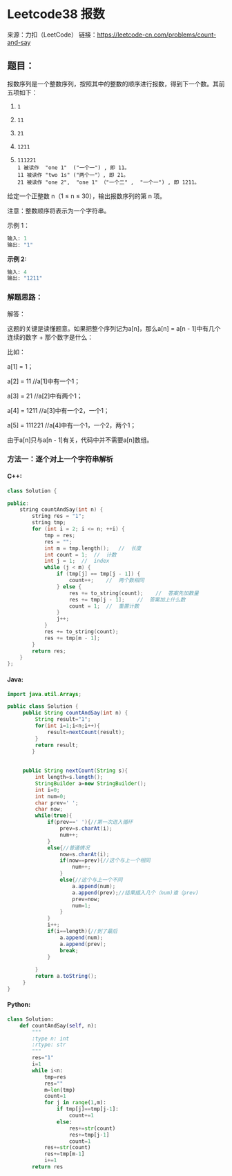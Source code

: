# Leetcode38 报数

来源：力扣（LeetCode）
链接：<https://leetcode-cn.com/problems/count-and-say>

## 题目：

报数序列是一个整数序列，按照其中的整数的顺序进行报数，得到下一个数。其前五项如下：

1.     1
2.     11
3.     21
4.     1211
5.     111221
       1 被读作  "one 1"  ("一个一") , 即 11。
       11 被读作 "two 1s" ("两个一"）, 即 21。
       21 被读作 "one 2",  "one 1" （"一个二" ,  "一个一") , 即 1211。

给定一个正整数 n（1 ≤ n ≤ 30），输出报数序列的第 n 项。

注意：整数顺序将表示为一个字符串。

示例 1：

```python
输入: 1
输出: "1"
```

**示例 2:**

```python
输入: 4
输出: "1211"
```

### 解题思路：

解答：

这题的关键是读懂题意。如果把整个序列记为a[n]，那么a[n] = a[n - 1]中有几个连续的数字 + 那个数字是什么：

比如：

a[1] = 1；

a[2] = 11 //a[1]中有一个1；

a[3] = 21 //a[2]中有两个1；

a[4] = 1211 //a[3]中有一个2，一个1；

a[5] = 111221 //a[4]中有一个1，一个2，两个1；

由于a[n]只与a[n - 1]有关，代码中并不需要a[n]数组。



### 方法一：逐个对上一个字符串解析

#### C++:

```c++
class Solution {

public:
    string countAndSay(int n) {
        string res = "1";
        string tmp;
        for (int i = 2; i <= n; ++i) {
            tmp = res;
            res = "";
            int m = tmp.length();   //  长度
            int count = 1;  //  计数
            int j = 1;  //  index
            while (j < m) {
                if (tmp[j] == tmp[j - 1]) {
                    count++;    //  两个数相同
                } else {
                    res += to_string(count);    //  答案先加数量
                    res += tmp[j - 1];    //  答案加上什么数
                    count = 1;  //  重置计数
                }
                j++;
            }
            res += to_string(count);
            res += tmp[m - 1];
        }
        return res;
    }
};
```



#### Java:

```java
import java.util.Arrays;

public class Solution {
	 public String countAndSay(int n) {
		 String result="1";
		 for(int i=1;i<n;i++){
			 result=nextCount(result);
		 }
	     return result;
	    }
	 
	 
	 public String nextCount(String s){
		 int length=s.length();
		 StringBuilder a=new StringBuilder();
		 int i=0;
		 int num=0;
		 char prev=' ';
		 char now;
		 while(true){
			 if(prev==' '){//第一次进入循环
				 prev=s.charAt(i);
				 num++;
			 }
			 else{//普通情况
				 now=s.charAt(i);
				 if(now==prev){//这个与上一个相同
					 num++;
				 }
				 else{//这个与上一个不同
					 a.append(num);
					 a.append(prev);//结果插入几个（num)谁（prev)
					 prev=now;
					 num=1;
				 }
			 }
			 i++;
			 if(i==length){//到了最后
				 a.append(num);
				 a.append(prev);
				 break;
			 }
			 
		 }
		 return a.toString();
	 }
}
```



#### Python:

```python
class Solution:
    def countAndSay(self, n):
        """
        :type n: int
        :rtype: str
        """
        res="1"
        i=1
        while i<n:
            tmp=res
            res=""
            m=len(tmp)
            count=1
            for j in range(1,m):
                if tmp[j]==tmp[j-1]:
                    count+=1
                else:
                    res+=str(count)
                    res+=tmp[j-1]
                    count=1
            res+=str(count)
            res+=tmp[m-1]
            i+=1
        return res
```

##### 





